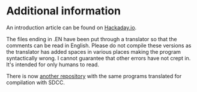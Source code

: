 # Additional information

An introduction article can be found on [Hackaday.io](https://hackaday.io/project/170540-adventures-with-a-stc89c52-development-board).

The files ending in .EN have been put through a translator so that the comments can be read in English. Please do not compile these versions as the translator has added spaces in various places making the program syntactically wrong. I cannot guarantee that other errors have not crept in. It's intended for only humans to read.

There is now [another repository](https://github.com/kenyapcomau/QX-mini51-SDCC) with the same programs translated for compilation with SDCC.
